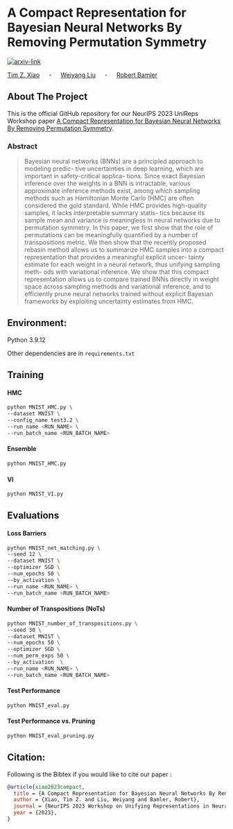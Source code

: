 # A Compact Representation for Bayesian Neural Networks By Removing Permutation Symmetry

<div id="top"></div>

  [![arxiv-link](https://img.shields.io/badge/Paper-PDF-red?style=flat&logo=arXiv&logoColor=red)](http://arxiv.org/abs/2401.00611)

  <span><a href="https://timx.me" target="_blank">Tim&nbsp;Z.&nbsp;Xiao</a> &emsp; <b>&middot;</b> &emsp;
  <a href="http://wyliu.com" target="_blank">Weiyang&nbsp;Liu</a> &emsp; <b>&middot;</b> &emsp;
  <a href="https://robamler.github.io" target="_blank">Robert&nbsp;Bamler</a>
  </span>
  <br/>
  


## About The Project
This is the official GitHub repository for our NeurIPS 2023 UniReps Workshop paper [A Compact Representation for Bayesian Neural Networks By Removing Permutation Symmetry](http://arxiv.org/abs/2401.00611).

### Abstract
> Bayesian neural networks (BNNs) are a principled approach to modeling predic- tive uncertainties in deep learning, which are important in safety-critical applica- tions. Since exact Bayesian inference over the weights in a BNN is intractable, various approximate inference methods exist, among which sampling methods such as Hamiltonian Monte Carlo (HMC) are often considered the gold standard. While HMC provides high-quality samples, it lacks interpretable summary statis- tics because its sample mean and variance is meaningless in neural networks due to permutation symmetry. In this paper, we first show that the role of permutations can be meaningfully quantified by a number of transpositions metric. We then show that the recently proposed rebasin method allows us to summarize HMC samples into a compact representation that provides a meaningful explicit uncer- tainty estimate for each weight in a neural network, thus unifying sampling meth- ods with variational inference. We show that this compact representation allows us to compare trained BNNs directly in weight space across sampling methods and variational inference, and to efficiently prune neural networks trained without explicit Bayesian frameworks by exploiting uncertainty estimates from HMC.

## Environment: 

Python 3.9.12

Other dependencies are in `requirements.txt`


## Training

#### HMC

```bash
python MNIST_HMC.py \
--dataset MNIST \
--config_name test3.2 \
--run_name <RUN_NAME> \
--run_batch_name <RUN_BATCH_NAME>
```

#### Ensemble

```bash
python MNIST_HMC.py
```

#### VI

```bash
python MNIST_VI.py
```

## Evaluations 

#### Loss Barriers

```bash
python MNIST_net_matching.py \
--seed 12 \
--dataset MNIST \
--optimizer SGD \
--num_epochs 50 \
--by_activation \
--run_name <RUN_NAME> \
--run_batch_name <RUN_BATCH_NAME>
```

#### Number of Transpositions (NoTs)

```bash
python MNIST_number_of_transpositions.py \
--seed 30 \
--dataset MNIST \
--num_epochs 50 \
--optimizer SGD \
--num_perm_exps 50 \
--by_activation  \
--run_name <RUN_NAME> \
--run_batch_name <RUN_BATCH_NAME>
```

#### Test Performance

```bash
python MNIST_eval.py
```

#### Test Performance vs. Pruning

```bash
python MNIST_eval_pruning.py
```

## Citation:
Following is the Bibtex if you would like to cite our paper :

```bibtex
@article{xiao2023compact,
  title = {A Compact Representation for Bayesian Neural Networks By Removing Permutation Symmetry},
  author = {Xiao, Tim Z. and Liu, Weiyang and Bamler, Robert},
  journal = {NeurIPS 2023 Workshop on Unifying Representations in Neural Models},
  year = {2023},
}
```
